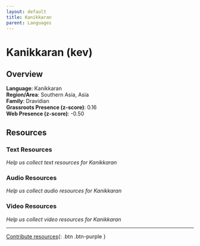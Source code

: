 ```yaml
---
layout: default
title: Kanikkaran
parent: Languages
---
```


# Kanikkaran (kev)

## Overview

**Language**: Kanikkaran  
**Region/Area**: Southern Asia, Asia  
**Family**: Dravidian  
**Grassroots Presence (z-score)**: 0.16  
**Web Presence (z-score)**: -0.50  

## Resources

### Text Resources
*Help us collect text resources for Kanikkaran*

### Audio Resources
*Help us collect audio resources for Kanikkaran*

### Video Resources
*Help us collect video resources for Kanikkaran*

---

[Contribute resources](https://forms.office.com/e/1SfLJx3u1r){: .btn .btn-purple }
